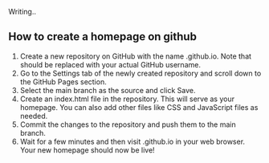 Writing..

## How to create a homepage on github

1. Create a new repository on GitHub with the name <your-username>.github.io. Note that <your-username> should be replaced with your actual GitHub username.
2. Go to the Settings tab of the newly created repository and scroll down to the GitHub Pages section.
3. Select the main branch as the source and click Save.
4. Create an index.html file in the repository. This will serve as your homepage. You can also add other files like CSS and JavaScript files as needed.
5. Commit the changes to the repository and push them to the main branch.
6. Wait for a few minutes and then visit <your-username>.github.io in your web browser. Your new homepage should now be live!
